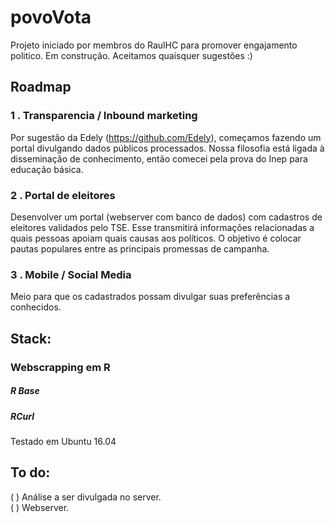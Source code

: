 # povoVota

Projeto iniciado por membros do RaulHC para promover engajamento politico. Em construção. Aceitamos quaisquer sugestões :)

## Roadmap
### 1 . Transparencia / Inbound marketing
Por sugestão da Edely (https://github.com/Edely), começamos fazendo um portal divulgando dados públicos processados.
Nossa filosofia está ligada à disseminação de conhecimento, então comecei pela prova do Inep para educação básica.

### 2 . Portal de eleitores
Desenvolver um portal (webserver com banco de dados) com cadastros de eleitores validados pelo TSE.
Esse transmitirá informações relacionadas a quais pessoas apoiam quais causas aos políticos. O objetivo é colocar pautas populares entre as principais promessas de campanha.

### 3 . Mobile / Social Media
Meio para que os cadastrados possam divulgar suas preferências a conhecidos.

## Stack:
### Webscrapping em R
##### R Base
##### RCurl
Testado em Ubuntu 16.04

## To do:
( ) Análise a ser divulgada no server.  
( ) Webserver.
